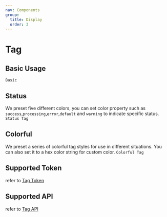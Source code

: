 ```yaml
---
nav: Components
group:
  title: Display
  order: 3
---
```


# Tag

## Basic Usage

<code src="./demos/basic.tsx">Basic</code>

## Status

We preset five different colors, you can set color property such as `success`,`processing`,`error`,`default` and `warning` to indicate specific status. <code src="./demos/status.tsx">Status Tag</code>

## Colorful

We preset a series of colorful tag styles for use in different situations. You can also set it to a hex color string for custom color. <code src="./demos/colorful.tsx">Colorful Tag</code>

## Supported Token

refer to [Tag Token](https://ant.design/components/radio-cn#%E4%B8%BB%E9%A2%98%E5%8F%98%E9%87%8Fdesign-token)

## Supported API

refer to [Tag API](https://ant-design.antgroup.com/components/switch-cn#api)
